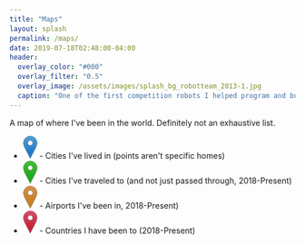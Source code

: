 ```yaml
---
title: "Maps"
layout: splash
permalink: /maps/
date: 2019-07-18T02:48:00-04:00
header:
  overlay_color: "#000"
  overlay_filter: "0.5"
  overlay_image: /assets/images/splash_bg_robotteam_2013-1.jpg
  caption: "One of the first competition robots I helped program and build in 2013"
---
```


A map of where I've been in the world. Definitely not an exhaustive list.

* ![Blue Icon](/assets/images/marker-icon-blue.png) - Cities I've lived in (points aren't specific homes)
* ![Green Icon](/assets/images/marker-icon-green.png) - Cities I've traveled to (and not just passed through, 2018-Present)
* ![Orange Icon](/assets/images/marker-icon-orange.png) - Airports I've been in, 2018-Present)
* ![Red Icon](/assets/images/marker-icon-red.png) - Countries I have been to (2018-Present)

<div id="mapid"></div>

<script src="https://unpkg.com/leaflet@1.5.1/dist/leaflet.js"
   integrity="sha512-GffPMF3RvMeYyc1LWMHtK8EbPv0iNZ8/oTtHPx9/cc2ILxQ+u905qIwdpULaqDkyBKgOaB57QTMg7ztg8Jm2Og=="
   crossorigin=""></script>
<script>
  // Set up map
  var myMap = L.map('mapid').setView([30, -50], 3);
    L.tileLayer('https://{s}.tile.openstreetmap.org/{z}/{x}/{y}.png', {
      attribution: '&copy; <a href="https://www.openstreetmap.org/copyright">OpenStreetMap</a> contributors'
  }).addTo(myMap);
  
  // Set up marker colors
  var blueIcon = new L.Icon({
    iconUrl: '/assets/images/marker-icon-blue.png',
    shadowUrl: '/assets/images/marker-shadow.png',
    iconSize: [25, 41],
    iconAnchor: [12, 41],
    popupAnchor: [1, -34],
    shadowSize: [41, 41]
  });
  var redIcon = new L.Icon({
    iconUrl: '/assets/images/marker-icon-red.png',
    shadowUrl: '/assets/images/marker-shadow.png',
    iconSize: [25, 41],
    iconAnchor: [12, 41],
    popupAnchor: [1, -34],
    shadowSize: [41, 41]
  });
  var greenIcon = new L.Icon({
    iconUrl: '/assets/images/marker-icon-green.png',
    shadowUrl: '/assets/images/marker-shadow.png',
    iconSize: [25, 41],
    iconAnchor: [12, 41],
    popupAnchor: [1, -34],
    shadowSize: [41, 41]
  });
  var orangeIcon = new L.Icon({
    iconUrl: '/assets/images/marker-icon-orange.png',
    shadowUrl: '/assets/images/marker-shadow.png',
    iconSize: [25, 41],
    iconAnchor: [12, 41],
    popupAnchor: [1, -34],
    shadowSize: [41, 41]
  });
  var yellowIcon = new L.Icon({
    iconUrl: '/assets/images/marker-icon-yellow.png',
    shadowUrl: '/assets/images/marker-shadow.png',
    iconSize: [25, 41],
    iconAnchor: [12, 41],
    popupAnchor: [1, -34],
    shadowSize: [41, 41]
  });
  var violetIcon = new L.Icon({
    iconUrl: '/assets/images/marker-icon-violet.png',
    shadowUrl: '/assets/images/marker-shadow.png',
    iconSize: [25, 41],
    iconAnchor: [12, 41],
    popupAnchor: [1, -34],
    shadowSize: [41, 41]
  });
  var greyIcon = new L.Icon({
    iconUrl: '/assets/images/marker-icon-grey.png',
    shadowUrl: '/assets/images/marker-shadow.png',
    iconSize: [25, 41],
    iconAnchor: [12, 41],
    popupAnchor: [1, -34],
    shadowSize: [41, 41]
  });
  var blackIcon = new L.Icon({
    iconUrl: '/assets/images/marker-icon-black.png',
    shadowUrl: '/assets/images/marker-shadow.png',
    iconSize: [25, 41],
    iconAnchor: [12, 41],
    popupAnchor: [1, -34],
    shadowSize: [41, 41]
  });
  
  
  // Add markers
  // (they're backward from listed at top to put blue on top, green next, then orange)

  // Countries
  {% for item in site.data.travels.countries %}
    L.marker([{{ item.latitude }}, {{ item.longitude }}], {icon: redIcon}).addTo(myMap).bindPopup("<b>{{ item.name }}</b>");
  {% endfor %}  

  // Airports
  {% for item in site.data.travels.airports %}
    L.marker([{{ item.latitude }}, {{ item.longitude }}], {icon: orangeIcon}).addTo(myMap).bindPopup("<b>{{ item.name }}</b><br />{{ item.code }} ");
  {% endfor %}  

  // Visited
  {% for item in site.data.travels.visited %}
    L.marker([{{ item.latitude }}, {{ item.longitude }}], {icon: greenIcon}).addTo(myMap).bindPopup("<b>{{ item.name }}</b>");
  {% endfor %}  

  // Homes
  {% for item in site.data.travels.lived %}
  L.marker([{{ item.latitude }}, {{ item.longitude }}], {icon: blueIcon} ).addTo(myMap).bindPopup("<b>{{ item.name }}</b><br />Lived: years");
  {% if item.radius %}
  var circle = L.circle([{{ item.latitude }}, {{ item.longitude }}], {
      icon: blueIcon,
      color: 'blue',
      fillColor: '#00f',
      fillOpacity: 0.2,
      radius: {{ item.radius }}
  }).addTo(myMap).bindPopup("<b>{{ item.name }}</b><br />Lived: {{ item.years }}");
  {% endif %}
  {% endfor %}  

</script>